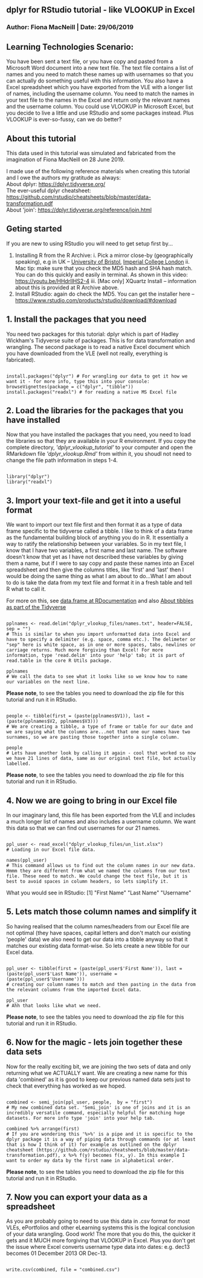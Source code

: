 ## dplyr for RStudio tutorial - like VLOOKUP in Excel

### Author: Fiona MacNeill | Date: 29/06/2019

## Learning Technologies Scenario:
You have been sent a text file, or you have copy and pasted from a Microsoft Word document into a new text file. The text file contains a list of names and you need to match these names up with usernames so that you can actually do something useful with this information. You also have a Excel spreadsheet which you have exported from the VLE with a longer list of names, including the username column. You need to match the names in your text file to the names in the Excel and return only the relevant names and the username column. You could use VLOOKUP in Microsoft Excel, but you decide to live a little and use RStudio and some packages instead. Plus VLOOKUP is ever-so-fussy, can we do better?

## About this tutorial
This data used in this tutorial was simulated and fabricated from the imagination of Fiona MacNeill on 28 June 2019.

I made use of the following reference materials when creating this tutorial and I owe the authors my gratitude as always:
<br>About dplyr: <https://dplyr.tidyverse.org/>
<br>The ever-useful dplyr cheatsheet: <https://github.com/rstudio/cheatsheets/blob/master/data-transformation.pdf>
<br>About 'join': <https://dplyr.tidyverse.org/reference/join.html>

## Geting started

If you are new to using RStudio you will need to get setup first by...

1. Installing R from the R Archive:
i. Pick a mirror close-by (geographically speaking), e.g in UK – [University of Bristol](https://www.stats.bris.ac.uk/R/), [Imperial College London](https://cran.ma.imperial.ac.uk/)
ii. Mac tip: make sure that you check the MD5 hash and SHA hash match. You can do this quickly and easily in terminal. As shown in this video: <https://youtu.be/HHdrIlHS2-4>
iii. [Mac only] XQuartz Install – information about this is provided at R Archive above.
2. Install RStudio: again do check the MD5. You can get the installer here – <https://www.rstudio.com/products/rstudio/download/#download>


## 1. Install the packages that you need

You need two packages for this tutorial: dplyr which is part of Hadley Wickham's Tidyverse suite of packages. This is for data transformation and wrangling. The second package is to read a native Excel document which you have downloaded from the VLE (well not really, everything is fabricated).

```{r setup, include=FALSE}

install.packages("dplyr") # For wrangling our data to get it how we want it - for more info, type this into your console: browseVignettes(package = c("dplyr", "tibble"))
install.packages("readxl") # for reading a native MS Excel file

```

## 2. Load the libraries for the packages that you have installed

Now that you have installed the packages that you need, you need to load the libraries so that they are available in your R environment. If you copy the complete directory, *'dplyr_vlookup_tutorial'* to your computer and open the RMarkdown file *'dplyr_vlookup.Rmd'* from within it, you shoudl not need to change the file path information in steps 1-4.

```{r setup - load your libraries}

library("dplyr")
library("readxl")

```

## 3. Import your text-file and get it into a useful format

We want to import our text file first and then format it as a type of data frame specific to the tidyverse called a tibble. I like to think of a data frame as the fundamental building block of anything you do in R. It essentially a way to ratify the relationship between your variables. So in my text file, I know that I have two variables, a first name and last name. The software doesn't know that yet as I have not described these variables by giving them a name, but if I were to say copy and paste these names into an Excel spreadsheet and then give the columns titles, like 'first' and 'last' then I would be doing the same thing as what I am about to do...What I am about to do is take the data from my text file and format it in a fresh table and tell R what to call it.

For more on this, see [data.frame at RDocumentation](https://www.rdocumentation.org/packages/base/versions/3.6.1/topics/data.frame) and also [About tibbles as part of the Tidyverse](https://tibble.tidyverse.org/)

```{r - import and take a look at your text file data}

pplnames <- read.delim("dplyr_vlookup_files/names.txt", header=FALSE, sep = "") 
# This is similar to when you import unformatted data into Excel and have to specify a delimiter (e.g. space, comma etc.). The delimeter or "sep" here is white space, as in one or more spaces, tabs, newlines or carriage returns. Much more forgiving than Excel! For more information, type 'read.delim' into your 'help' tab; it is part of read.table in the core R Utils package.

pplnames
# We call the data to see what it looks like so we know how to name our variables on the next line.

```

**Please note**, to see the tables you need to download the zip file for this tutorial and run it in RStudio.


```{r get that pesky text data into a more useful format}

people <- tibble(first = (paste(pplnames$V1)), last = (paste(pplnames$V2, pplnames$V3))) 
# We are creating a tibble, a type of frame or table for our date and we are saying what the columns are...not that one our names have two surnames, so we are pasting those together into a single column.

people
# Lets have another look by calling it again - cool that worked so now we have 21 lines of data, same as our original text file, but actually labelled.

```

**Please note**, to see the tables you need to download the zip file for this tutorial and run it in RStudio.


## 4. Now we are going to bring in our Excel file

In our imaginary land, this file has been exported from the VLE and includes a much longer list of names and also includes a username column. We want this data so that we can find out usernames for our 21 names.

```{r organise and bring in the file that includes usernames}

ppl_user <- read_excel("dplyr_vlookup_files/un_list.xlsx")
# Loading in our Excel file data.

names(ppl_user)
# This command allows us to find out the column names in our new data. Hmmm they are different from what we named the columns from our text file. These need to match. We could change the text file, but it is best to avoid spaces in column headers, so lets simplify it.

```
What you would see in RStudio:
[1] "First Name" "Last Name"  "Username"

## 5. Lets match those column names and simplify it

So having realised that the column names/headers from our Excel file are not optimal (they have spaces, capital letters and don't match our existing 'people' data) we also need to get our data into a tibble anyway so that it matches our existing data format-wise. So lets create a new tibble for our Excel data.

```{r rename the column headings and create a fresh tibble}

ppl_user <- tibble(first = (paste(ppl_user$'First Name')), last = (paste(ppl_user$'Last Name')), username = (paste(ppl_user$'Username')))
# creating our column names to match and then pasting in the data from the relevant columns from the imported Excel data.

ppl_user
# Ahh that looks like what we need.

```

**Please note**, to see the tables you need to download the zip file for this tutorial and run it in RStudio.

## 6. Now for the magic - lets join together these data sets

Now for the really exciting bit, we are joining the two sets of data and only returning what we ACTUALLY want. We are creating a new name for this data 'combined' as it is good to keep our previous named data sets just to check that everything has worked as we hoped.

```{r join together your datasets}

combined <- semi_join(ppl_user, people,  by = "first")
# My new combined data set. 'Semi_join' is one of joins and it is an incredibly versatile command, especially helpful for matching huge datasets. For more info type 'join' into your help tab.

combined %>% arrange(first)
# If you are wondering this '%>%' is a pipe and it is specific to the dplyr package it is a way of piping data through commands (or at least that is how I think of it) for example as outlined on the dplyr cheatsheet (https://github.com/rstudio/cheatsheets/blob/master/data-transformation.pdf), x %>% f(y) becomes f(x, y). In this example I want to order my data by the first name in alphabetical order.

```
**Please note**, to see the tables you need to download the zip file for this tutorial and run it in RStudio.

## 7. Now you can export your data as a spreadsheet

As you are probably going to need to use this data in .csv format for most VLEs, ePortfolios and other eLearning systems this is the logical conclusion of your data wrangling. Good work! The more that you do this, the quicker it gets and it MUCH more forgiving that VLOOKUP in Excel. Plus you don't get the issue where Excel converts username type data into dates: e.g. dec13 becomes 01 December 2013 OR Dec-13.

```{r export your spreadsheet}

write.csv(combined, file = "combined.csv")

```
